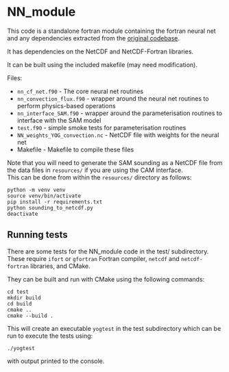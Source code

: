 # NN_module

This code is a standalone fortran module containing the fortran neural net and any dependencies extracted from the [original codebase](https://github.com/yaniyuval/Neural_nework_parameterization/tree/v.1.0.3).

It has dependencies on the NetCDF and NetCDF-Fortran libraries.

It can be built using the included makefile (may need modification).

Files:

- `nn_cf_net.f90` - The core neural net routines
- `nn_convection_flux.f90` - wrapper around the neural net routines to perform physics-based operations
- `nn_interface_SAM.f90` - wrapper around the parameterisation routines to interface with the SAM model
- `test.f90` - simple smoke tests for parameterisation routines
- `NN_weights_YOG_convection.nc` - NetCDF file with weights for the neural net
- Makefile - Makefile to compile these files

Note that you will need to generate the SAM sounding as a NetCDF file from the data
files in `resources/` if you are using the CAM interface.\
This can be done from within the `resources/` directory as follows:
```
python -m venv venv
source venv/bin/activate
pip install -r requirements.txt
python sounding_to_netcdf.py
deactivate
```

## Running tests

There are some tests for the NN_module code in the test/ subdirectory.
These require `ifort` or `gfortran` Fortran compiler, `netcdf` and
`netcdf-fortran` libraries, and CMake.

They can be built and run with CMake using the following commands:
```
cd test
mkdir build
cd build
cmake ..
cmake --build .
```
This will create an executable `yogtest` in the test subdirectory which can be run to execute the tests using:
```
./yogtest
```
with output printed to the console.
